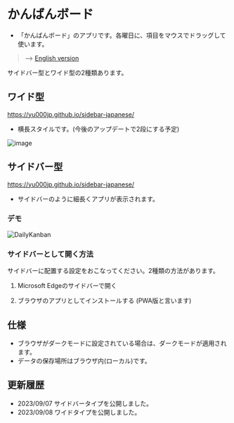 # かんばんボード

- 「かんばんボード」のアプリです。各曜日に、項目をマウスでドラッグして使います。

> --> [English version](https://github.com/YU000jp/daily-kanban-english)

サイドバー型とワイド型の2種類あります。

## ワイド型

https://yu000jp.github.io/sidebar-japanese/

- 横長スタイルです。(今後のアップデートで2段にする予定)

![image](https://github.com/YU000jp/daily-kanban-japanese/assets/111847207/036be664-457f-42e5-9278-f54f1c059d36)

## サイドバー型

https://yu000jp.github.io/sidebar-japanese/

- サイドバーのように細長くアプリが表示されます。

### デモ

  ![DailyKanban](https://github.com/YU000jp/daily-kanban-sidebar-japanese/assets/111847207/32508758-226e-4642-b8c3-1d4bf7b1a3e8)



### サイドバーとして開く方法

サイドバーに配置する設定をおこなってください。2種類の方法があります。

1. Microsoft Edgeのサイドバーで開く

2. ブラウザのアプリとしてインストールする (PWA版と言います) 


## 仕様

- ブラウザがダークモードに設定されている場合は、ダークモードが適用されます。
- データの保存場所はブラウザ内(ローカル)です。

## 更新履歴

- 2023/09/07 サイドバータイプを公開しました。
- 2023/09/08 ワイドタイプを公開しました。
